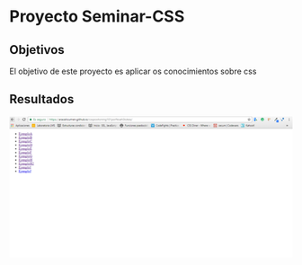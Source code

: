 # Proyecto  Seminar-CSS
## Objetivos

 El objetivo de este proyecto es aplicar os conocimientos sobre css

 ## Resultados

 ![Proyecto Seminar-css](assets/img/resultados.png "Proyecto Seminar-css")
